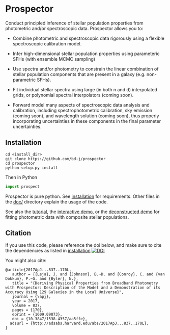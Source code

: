 Prospector
=====
Conduct principled inference of stellar population properties from photometric
and/or spectroscopic data.  Prospector allows you to:

* Combine photometric and spectroscopic data rigorously using a flexible
  spectroscopic calibration model.

* Infer high-dimensional stellar population properties using parameteric SFHs
  (with ensemble MCMC sampling)

* Use spectra and/or photometry to constrain the linear combination of stellar population
  components that are present in a galaxy (e.g. non-parametric SFHs).

* Fit individual stellar spectra using large (in both n and d) interpolated
  grids, or polynomial spectral interpolators (coming soon).

* Forward model many aspects of spectroscopic data analysis and
  calibration, including spectrophotometric calibration, sky emission (coming soon),
  and wavelength solution (coming soon), thus properly incorporating uncertainties
  in these components in the final  parameter uncertainties.

Installation
------
```
cd <install_dir>
git clone https://github.com/bd-j/prospector
cd prospector
python setup.py install
```

Then in Python
```python
import prospect
```

Prospector is pure python.
See [installation](doc/installation.rst) for requirements.
Other files in the [doc/](doc/) directory explain the usage of the code.

See also the [tutorial](demo/tutorial.rst), the [interactive demo](demo/InteractiveDemo.ipynb),
or the [deconstructed demo](demo/DeconstructedDemo.ipynb) for fitting photometric data with composite stellar populations.


Citation
------
If you use this code, please reference the doi below, and make sure to cite the dependencies as listed in [installation](doc/installation.rst)
[![DOI](https://zenodo.org/badge/10490445.svg)](https://zenodo.org/badge/latestdoi/10490445)

You might also cite:
```
@article{2017ApJ...837..170L,
   author = {{Leja}, J. and {Johnson}, B.~D. and {Conroy}, C. and {van Dokkum}, P.~G. and {Byler}, N.},
   title = "{Deriving Physical Properties from Broadband Photometry with Prospector: Description of the Model and a Demonstration of its Accuracy Using 129 Galaxies in the Local Universe}",
   journal = {\apj},
   year = 2017,
   volume = 837,
   pages = {170},
   eprint = {1609.09073},
   doi = {10.3847/1538-4357/aa5ffe},
  adsurl = {http://adsabs.harvard.edu/abs/2017ApJ...837..170L},
}
```
